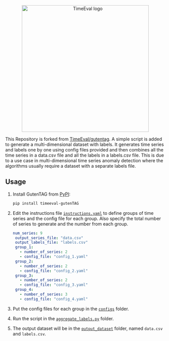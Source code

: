 <div align="center">
    <img width="400px" src="https://github.com/TimeEval/gutentag/raw/main/logo_transparent.png" alt="TimeEval logo"/>
</div>

This Repository is forked from [TimeEval/gutentag](https://github.com/TimeEval/gutentag). A simple script is added to generate a multi-dimensional dataset with labels. It generates time series and labels one by one using config files provided and then combines all the time series in a data.csv file and all the labels in a labels.csv file. This is due to a use case in multi-dimensional time series anomaly detection where the algorithms usually require a dataset with a separate labels file.




## Usage

1. Install GutenTAG from [PyPI](https://pypi.org/project/timeeval-gutenTAG/):

   ```sh
   pip install timeeval-gutenTAG
   ```

   
2. Edit the instructions file [`instructions.yaml`](./Aggregate_Labels/instructions.yamll) to define groups of time series and the config file for each group. Also specify the total number of series to generate and the number from each group.

   ```yaml
   num_series: 9
    output_series_file: "data.csv"
    output_labels_file: "labels.csv"
    group_1:
      - number_of_series: 2
      - config_file: "config_1.yaml"
    group_2:
      - number_of_series: 2
      - config_file: "config_2.yaml"
    group_3:
      - number_of_series: 2
      - config_file: "config_3.yaml"
    group_4:
      - number_of_series: 3
      - config_file: "config_4.yaml"
   ```
  

3. Put the config files for each group in the [`configs`](./Aggregate_Labels/configs) folder.

4. Run the script in the [`aggregate_labels.py`](./Aggregate_Labels/aggregate_labels.py) folder.

5. The output dataset will be in the [`output_dataset`](./Aggregate_Labels/output_dataset) folder, named `data.csv` and `labels.csv`.




